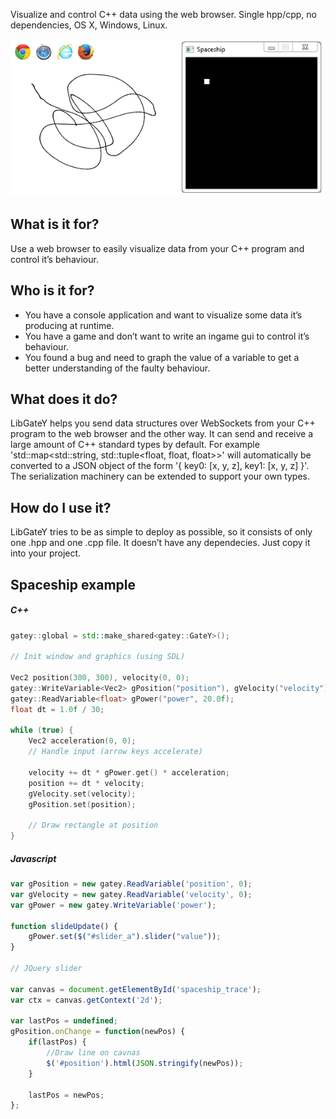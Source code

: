 Visualize and control C++ data using the web browser. Single hpp/cpp, no dependencies, OS X, Windows, Linux.

![Native and js screenshots](images/spaceship.png)

What is it for?
---------------

Use a web browser to easily visualize data from your C++ program and control it’s behaviour. 

Who is it for?
--------------

+ You have a console application and want to visualize some data it’s producing at runtime. 
+ You have a game and don’t want to write an ingame gui to control it’s behaviour. 
+ You found a bug and need to graph the value of a variable to get a better understanding of the faulty behaviour.

What does it do?
----------------

LibGateY helps you send data structures over WebSockets from your C++ program to the web browser and the other way. It can send and receive a large amount of C++ standard types by default. For example 'std::map<std::string, std::tuple<float, float, float>>' will automatically be converted to a JSON object of the form '{ key0: [x, y, z], key1: [x, y, z] }'. The serialization machinery can be extended to support your own types.

How do I use it?
----------------

LibGateY tries to be as simple to deploy as possible, so it consists of only one .hpp and one .cpp file. It doesn’t have any dependecies. Just copy it into your project.

Spaceship example
-----------------

##### C++
```c++
gatey::global = std::make_shared<gatey::GateY>();

// Init window and graphics (using SDL)

Vec2 position(300, 300), velocity(0, 0);
gatey::WriteVariable<Vec2> gPosition("position"), gVelocity("velocity");
gatey::ReadVariable<float> gPower("power", 20.0f);
float dt = 1.0f / 30;

while (true) {
    Vec2 acceleration(0, 0);
    // Handle input (arrow keys accelerate)
    
    velocity += dt * gPower.get() * acceleration;
    position += dt * velocity;
    gVelocity.set(velocity);
    gPosition.set(position);
    
    // Draw rectangle at position
}
```

##### Javascript
```javascript
var gPosition = new gatey.ReadVariable('position', 0);
var gVelocity = new gatey.ReadVariable('velocity', 0);
var gPower = new gatey.WriteVariable('power');

function slideUpdate() {
    gPower.set($("#slider_a").slider("value"));
}

// JQuery slider

var canvas = document.getElementById('spaceship_trace');
var ctx = canvas.getContext('2d');

var lastPos = undefined;
gPosition.onChange = function(newPos) {
    if(lastPos) {
        //Draw line on cavnas
        $('#position').html(JSON.stringify(newPos));
    }

    lastPos = newPos;
};
```
